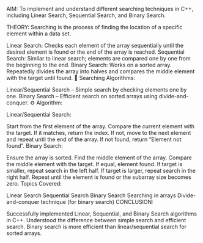 AIM:
To implement and understand different searching techniques in C++, including Linear Search, Sequential Search, and Binary Search.

THEORY:
Searching is the process of finding the location of a specific element within a data set.

Linear Search: Checks each element of the array sequentially until the desired element is found or the end of the array is reached.
Sequential Search: Similar to linear search; elements are compared one by one from the beginning to the end.
Binary Search: Works on a sorted array. Repeatedly divides the array into halves and compares the middle element with the target until found.
🔹 Searching Algorithms:

Linear/Sequential Search – Simple search by checking elements one by one.
Binary Search – Efficient search on sorted arrays using divide-and-conquer.
⚙️ Algorithm:

Linear/Sequential Search:

Start from the first element of the array.
Compare the current element with the target.
If it matches, return the index.
If not, move to the next element and repeat until the end of the array.
If not found, return “Element not found”.
Binary Search:

Ensure the array is sorted.
Find the middle element of the array.
Compare the middle element with the target.
If equal, element found.
If target is smaller, repeat search in the left half.
If target is larger, repeat search in the right half.
Repeat until the element is found or the subarray size becomes zero.
Topics Covered:

Linear Search
Sequential Search
Binary Search
Searching in arrays
Divide-and-conquer technique (for binary search)
CONCLUSION:

Successfully implemented Linear, Sequential, and Binary Search algorithms in C++.
Understood the difference between simple search and efficient search.
Binary search is more efficient than linear/sequential search for sorted arrays.

